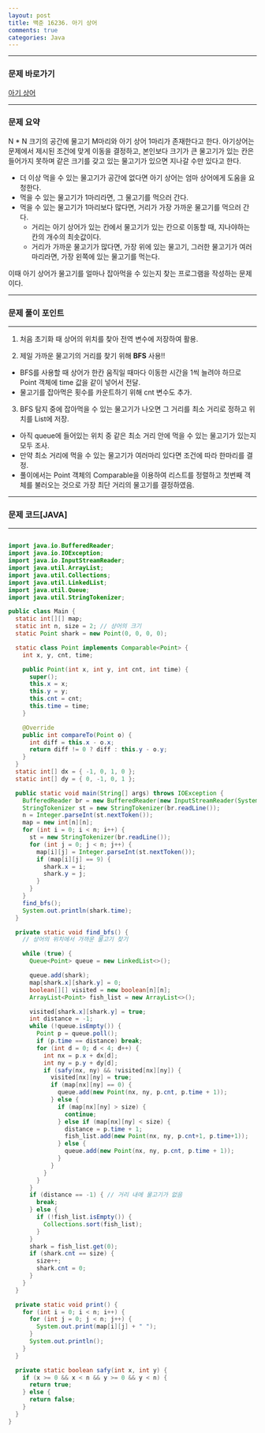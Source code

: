 ```yaml
---
layout: post
title: 백준 16236. 아기 상어
comments: true 
categories: Java
---
```

- - -
### 문제 바로가기

[아기 상어](https://www.acmicpc.net/problem/16236)

- - -


### 문제 요약 
N * N 크기의 공간에 물고기 M마리와 아기 상어 1마리가 존재한다고 한다. 
아기상어는 문제에서 제시된 조건에 맞게 이동을 결정하고, 본인보다 크기가 큰 물고기가 있는 칸은 들어가지 못하며
같은 크기를 갖고 있는 물고기가 있으면 지나갈 수만 있다고 한다.
- 더 이상 먹을 수 있는 물고기가 공간에 없다면 아기 상어는 엄마 상어에게 도움을 요청한다.
- 먹을 수 있는 물고기가 1마리라면, 그 물고기를 먹으러 간다.
- 먹을 수 있는 물고기가 1마리보다 많다면, 거리가 가장 가까운 물고기를 먹으러 간다.
   - 거리는 아기 상어가 있는 칸에서 물고기가 있는 칸으로 이동할 때, 지나야하는 칸의 개수의 최솟값이다.
   - 거리가 가까운 물고기가 많다면, 가장 위에 있는 물고기, 그러한 물고기가 여러마리라면, 가장 왼쪽에 있는 물고기를 먹는다.

이때 아기 상어가 물고기를 얼마나 잡아먹을 수 있는지 찾는 프로그램을 작성하는 문제이다.
- - -


###  문제 풀이 포인트
- - -

1. 처음 초기화 때 상어의 위치를 찾아 전역 변수에 저장하여 활용.

2. 제일 가까운 물고기의 거리를 찾기 위해 **BFS** 사용!!
- BFS를 사용할 때 상어가 한칸 움직일 때마다 이동한 시간을 1씩 늘려야 하므로
   Point 객체에 time 값을 같이 넣어서 전달.
- 물고기를 잡아먹은 횟수를 카운트하기 위해 cnt 변수도 추가.

3. BFS 탐지 중에 잡아먹을 수 있는 물고기가 나오면 그  거리를 최소 거리로 정하고 위치를 List에 저장.
 - 아직 queue에 들어있는 위치 중 같은 최소 거리 안에 먹을 수 있는 물고기가 있는지 모두 조사.
 - 만약 최소 거리에 먹을 수 있는 물고기가 여러마리 있다면 조건에 따라 한마리를 결정.
 - 풀이에서는 Point 객체의 Comparable을 이용하여 리스트를 정렬하고 첫번째 객체를 불러오는 것으로 
   가장 최단 거리의 물고기를 결정하였음.

- - -
###  문제 코드[JAVA]

- - -
```java

import java.io.BufferedReader;
import java.io.IOException;
import java.io.InputStreamReader;
import java.util.ArrayList;
import java.util.Collections;
import java.util.LinkedList;
import java.util.Queue;
import java.util.StringTokenizer;

public class Main {
  static int[][] map;
  static int n, size = 2; // 상어의 크기
  static Point shark = new Point(0, 0, 0, 0);

  static class Point implements Comparable<Point> {
    int x, y, cnt, time;

    public Point(int x, int y, int cnt, int time) {
      super();
      this.x = x;
      this.y = y;
      this.cnt = cnt;
      this.time = time;
    }

    @Override
    public int compareTo(Point o) {
      int diff = this.x - o.x;
      return diff != 0 ? diff : this.y - o.y;
    }
  }
  static int[] dx = { -1, 0, 1, 0 };
  static int[] dy = { 0, -1, 0, 1 };

  public static void main(String[] args) throws IOException {
    BufferedReader br = new BufferedReader(new InputStreamReader(System.in));
    StringTokenizer st = new StringTokenizer(br.readLine());
    n = Integer.parseInt(st.nextToken());
    map = new int[n][n];
    for (int i = 0; i < n; i++) {
      st = new StringTokenizer(br.readLine());
      for (int j = 0; j < n; j++) {
        map[i][j] = Integer.parseInt(st.nextToken());
        if (map[i][j] == 9) {
          shark.x = i;
          shark.y = j;
        }
      }
    }
    find_bfs();
    System.out.println(shark.time);
  }

  private static void find_bfs() {
    // 상어의 위치에서 가까운 물고기 찾기

    while (true) {
      Queue<Point> queue = new LinkedList<>();

      queue.add(shark);
      map[shark.x][shark.y] = 0;
      boolean[][] visited = new boolean[n][n];
      ArrayList<Point> fish_list = new ArrayList<>();

      visited[shark.x][shark.y] = true;
      int distance = -1;
      while (!queue.isEmpty()) {
        Point p = queue.poll();
        if (p.time == distance) break;
        for (int d = 0; d < 4; d++) {
          int nx = p.x + dx[d];
          int ny = p.y + dy[d];
          if (safy(nx, ny) && !visited[nx][ny]) {
            visited[nx][ny] = true;        
            if (map[nx][ny] == 0) {
              queue.add(new Point(nx, ny, p.cnt, p.time + 1));
            } else {
              if (map[nx][ny] > size) {
                continue;
              } else if (map[nx][ny] < size) {
                distance = p.time + 1;
                fish_list.add(new Point(nx, ny, p.cnt+1, p.time+1));							
              } else {              
                queue.add(new Point(nx, ny, p.cnt, p.time + 1));
              }
            }
          }
        }
      }
      if (distance == -1) { // 거리 내에 물고기가 없음
        break;
      } else {
        if (!fish_list.isEmpty()) {
          Collections.sort(fish_list);
        }
      }
      shark = fish_list.get(0);
      if (shark.cnt == size) {
        size++;
        shark.cnt = 0;
      }
    }
  }

  private static void print() {
    for (int i = 0; i < n; i++) {
      for (int j = 0; j < n; j++) {
        System.out.print(map[i][j] + " ");
      }
      System.out.println();
    }
  }

  private static boolean safy(int x, int y) {
    if (x >= 0 && x < n && y >= 0 && y < n) {
      return true;
    } else {
      return false;
    }
  }
}
```